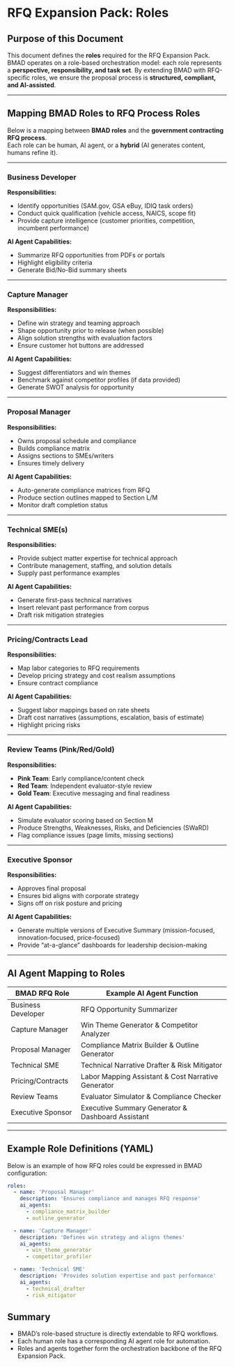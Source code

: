 # RFQ Expansion Pack: Roles

## Purpose of this Document

This document defines the **roles** required for the RFQ Expansion Pack.  
BMAD operates on a role-based orchestration model: each role represents a **perspective, responsibility, and task set**. By extending BMAD with RFQ-specific roles, we ensure the proposal process is **structured, compliant, and AI-assisted**.

---

## Mapping BMAD Roles to RFQ Process Roles

Below is a mapping between **BMAD roles** and the **government contracting RFQ process**.  
Each role can be human, AI agent, or a **hybrid** (AI generates content, humans refine it).

---

### Business Developer

**Responsibilities:**

- Identify opportunities (SAM.gov, GSA eBuy, IDIQ task orders)
- Conduct quick qualification (vehicle access, NAICS, scope fit)
- Provide capture intelligence (customer priorities, competition, incumbent performance)

**AI Agent Capabilities:**

- Summarize RFQ opportunities from PDFs or portals
- Highlight eligibility criteria
- Generate Bid/No-Bid summary sheets

---

### Capture Manager

**Responsibilities:**

- Define win strategy and teaming approach
- Shape opportunity prior to release (when possible)
- Align solution strengths with evaluation factors
- Ensure customer hot buttons are addressed

**AI Agent Capabilities:**

- Suggest differentiators and win themes
- Benchmark against competitor profiles (if data provided)
- Generate SWOT analysis for opportunity

---

### Proposal Manager

**Responsibilities:**

- Owns proposal schedule and compliance
- Builds compliance matrix
- Assigns sections to SMEs/writers
- Ensures timely delivery

**AI Agent Capabilities:**

- Auto-generate compliance matrices from RFQ
- Produce section outlines mapped to Section L/M
- Monitor draft completion status

---

### Technical SME(s)

**Responsibilities:**

- Provide subject matter expertise for technical approach
- Contribute management, staffing, and solution details
- Supply past performance examples

**AI Agent Capabilities:**

- Generate first-pass technical narratives
- Insert relevant past performance from corpus
- Draft risk mitigation strategies

---

### Pricing/Contracts Lead

**Responsibilities:**

- Map labor categories to RFQ requirements
- Develop pricing strategy and cost realism assumptions
- Ensure contract compliance

**AI Agent Capabilities:**

- Suggest labor mappings based on rate sheets
- Draft cost narratives (assumptions, escalation, basis of estimate)
- Highlight pricing risks

---

### Review Teams (Pink/Red/Gold)

**Responsibilities:**

- **Pink Team**: Early compliance/content check
- **Red Team**: Independent evaluator-style review
- **Gold Team**: Executive messaging and final readiness

**AI Agent Capabilities:**

- Simulate evaluator scoring based on Section M
- Produce Strengths, Weaknesses, Risks, and Deficiencies (SWaRD)
- Flag compliance issues (page limits, missing sections)

---

### Executive Sponsor

**Responsibilities:**

- Approves final proposal
- Ensures bid aligns with corporate strategy
- Signs off on risk posture and pricing

**AI Agent Capabilities:**

- Generate multiple versions of Executive Summary (mission-focused, innovation-focused, price-focused)
- Provide “at-a-glance” dashboards for leadership decision-making

---

## AI Agent Mapping to Roles

| BMAD RFQ Role      | Example AI Agent Function                          |
| ------------------ | -------------------------------------------------- |
| Business Developer | RFQ Opportunity Summarizer                         |
| Capture Manager    | Win Theme Generator & Competitor Analyzer          |
| Proposal Manager   | Compliance Matrix Builder & Outline Generator      |
| Technical SME      | Technical Narrative Drafter & Risk Mitigator       |
| Pricing/Contracts  | Labor Mapping Assistant & Cost Narrative Generator |
| Review Teams       | Evaluator Simulator & Compliance Checker           |
| Executive Sponsor  | Executive Summary Generator & Dashboard Assistant  |

---

## Example Role Definitions (YAML)

Below is an example of how RFQ roles could be expressed in BMAD configuration:

```yaml
roles:
  - name: 'Proposal Manager'
    description: 'Ensures compliance and manages RFQ response'
    ai_agents:
      - compliance_matrix_builder
      - outline_generator

  - name: 'Capture Manager'
    description: 'Defines win strategy and aligns themes'
    ai_agents:
      - win_theme_generator
      - competitor_profiler

  - name: 'Technical SME'
    description: 'Provides solution expertise and past performance'
    ai_agents:
      - technical_drafter
      - risk_mitigator
```

## Summary

- BMAD’s role-based structure is directly extendable to RFQ workflows.
- Each human role has a corresponding AI agent role for automation.
- Roles and agents together form the orchestration backbone of the RFQ Expansion Pack.
